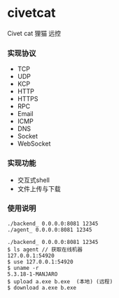 # civetcat
Civet cat  狸猫 远控

### 实现协议
- TCP
- UDP 
- KCP
- HTTP
- HTTPS
- RPC
- Email
- ICMP
- DNS
- Socket
- WebSocket

### 实现功能
- 交互式shell
- 文件上传与下载

### 使用说明
``` 
./backend_ 0.0.0.0:8081 12345     
./agent_ 0.0.0.0:8081 12345
```

``` 
./backend_ 0.0.0.0:8081 12345    
$ ls agent // 获取在线机器
127.0.0.1:54920
$ use 127.0.0.1:54920
$ uname -r
5.3.18-1-MANJARO
$ upload a.exe b.exe  (本地) (远程)
$ download a.exe b.exe 
```